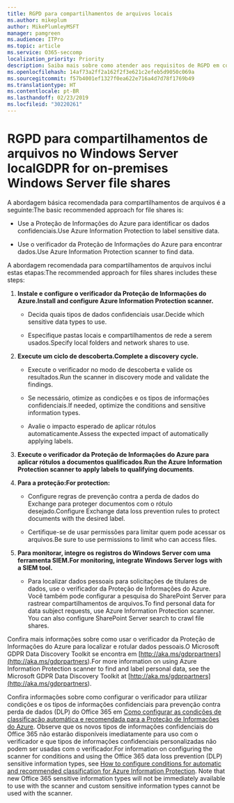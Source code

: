 ```yaml
---
title: RGPD para compartilhamentos de arquivos locais
ms.author: mikeplum
author: MikePlumleyMSFT
manager: pamgreen
ms.audience: ITPro
ms.topic: article
ms.service: O365-seccomp
localization_priority: Priority
description: Saiba mais sobre como atender aos requisitos de RGPD em compartilhamentos de arquivos no Windows Server local.
ms.openlocfilehash: 14af73a2ff2a162f2f3e621c2efeb5d9050c069a
ms.sourcegitcommit: f57b4001ef1327f0ea622e716a4d7d78f1769b49
ms.translationtype: HT
ms.contentlocale: pt-BR
ms.lasthandoff: 02/23/2019
ms.locfileid: "30220261"
---
```

# <a name="gdpr-for-on-premises-windows-server-file-shares"></a><span data-ttu-id="84b5e-103">RGPD para compartilhamentos de arquivos no Windows Server local</span><span class="sxs-lookup"><span data-stu-id="84b5e-103">GDPR for on-premises Windows Server file shares</span></span>

<span data-ttu-id="84b5e-104">A abordagem básica recomendada para compartilhamentos de arquivos é a seguinte:</span><span class="sxs-lookup"><span data-stu-id="84b5e-104">The basic recommended approach for file shares is:</span></span>

-   <span data-ttu-id="84b5e-105">Use a Proteção de Informações do Azure para identificar os dados confidenciais.</span><span class="sxs-lookup"><span data-stu-id="84b5e-105">Use Azure Information Protection to label sensitive data.</span></span>

-   <span data-ttu-id="84b5e-106">Use o verificador da Proteção de Informações do Azure para encontrar dados.</span><span class="sxs-lookup"><span data-stu-id="84b5e-106">Use Azure Information Protection scanner to find data.</span></span>

<span data-ttu-id="84b5e-107">A abordagem recomendada para compartilhamentos de arquivos inclui estas etapas:</span><span class="sxs-lookup"><span data-stu-id="84b5e-107">The recommended approach for files shares includes these steps:</span></span>

1.  <span data-ttu-id="84b5e-108">**Instale e configure o verificador da Proteção de Informações do Azure.**</span><span class="sxs-lookup"><span data-stu-id="84b5e-108">**Install and configure Azure Information Protection scanner.**</span></span>

    -   <span data-ttu-id="84b5e-109">Decida quais tipos de dados confidenciais usar.</span><span class="sxs-lookup"><span data-stu-id="84b5e-109">Decide which sensitive data types to use.</span></span>

    -   <span data-ttu-id="84b5e-110">Especifique pastas locais e compartilhamentos de rede a serem usados.</span><span class="sxs-lookup"><span data-stu-id="84b5e-110">Specify local folders and network shares to use.</span></span>

2.  <span data-ttu-id="84b5e-111">**Execute um ciclo de descoberta.**</span><span class="sxs-lookup"><span data-stu-id="84b5e-111">**Complete a discovery cycle.**</span></span>

    -   <span data-ttu-id="84b5e-112">Execute o verificador no modo de descoberta e valide os resultados.</span><span class="sxs-lookup"><span data-stu-id="84b5e-112">Run the scanner in discovery mode and validate the findings.</span></span>

    -   <span data-ttu-id="84b5e-113">Se necessário, otimize as condições e os tipos de informações confidenciais.</span><span class="sxs-lookup"><span data-stu-id="84b5e-113">If needed, optimize the conditions and sensitive information types.</span></span>

    -   <span data-ttu-id="84b5e-114">Avalie o impacto esperado de aplicar rótulos automaticamente.</span><span class="sxs-lookup"><span data-stu-id="84b5e-114">Assess the expected impact of automatically applying labels.</span></span>

3.  <span data-ttu-id="84b5e-115">**Execute o verificador da Proteção de Informações do Azure para aplicar rótulos a documentos qualificados**.</span><span class="sxs-lookup"><span data-stu-id="84b5e-115">**Run the Azure Information Protection scanner to apply labels to qualifying documents**.</span></span>

4.  <span data-ttu-id="84b5e-116">**Para a proteção:**</span><span class="sxs-lookup"><span data-stu-id="84b5e-116">**For protection:**</span></span>

    -   <span data-ttu-id="84b5e-117">Configure regras de prevenção contra a perda de dados do Exchange para proteger documentos com o rótulo desejado.</span><span class="sxs-lookup"><span data-stu-id="84b5e-117">Configure Exchange data loss prevention rules to protect documents with the desired label.</span></span>

    -   <span data-ttu-id="84b5e-118">Certifique-se de usar permissões para limitar quem pode acessar os arquivos.</span><span class="sxs-lookup"><span data-stu-id="84b5e-118">Be sure to use permissions to limit who can access files.</span></span>

5.  <span data-ttu-id="84b5e-119">**Para monitorar, integre os registros do Windows Server com uma ferramenta SIEM.**</span><span class="sxs-lookup"><span data-stu-id="84b5e-119">**For monitoring, integrate Windows Server logs with a SIEM tool.**</span></span>

    -   <span data-ttu-id="84b5e-p101">Para localizar dados pessoais para solicitações de titulares de dados, use o verificador da Proteção de Informações do Azure. Você também pode configurar a pesquisa do SharePoint Server para rastrear compartilhamentos de arquivos.</span><span class="sxs-lookup"><span data-stu-id="84b5e-p101">To find personal data for data subject requests, use Azure Information Protection scanner. You can also configure SharePoint Server search to crawl file shares.</span></span>

<span data-ttu-id="84b5e-122">Confira mais informações sobre como usar o verificador da Proteção de Informações do Azure para localizar e rotular dados pessoais.O Microsoft GDPR Data Discovery Toolkit se encontra em [http://aka.ms/gdprpartners](<http://aka.ms/gdprpartners>).</span><span class="sxs-lookup"><span data-stu-id="84b5e-122">For more information on using Azure Information Protection scanner to find and label personal data, see the Microsoft GDPR Data Discovery Toolkit at [http://aka.ms/gdprpartners](<http://aka.ms/gdprpartners>).</span></span>

<span data-ttu-id="84b5e-p102">Confira informações sobre como configurar o verificador para utilizar condições e os tipos de informações confidenciais para prevenção contra perda de dados (DLP) do Office 365 em [Como configurar as condições de classificação automática e recomendada para a Proteção de Informações do Azure](https://docs.microsoft.com/pt-BR/information-protection/deploy-use/configure-policy-classification). Observe que os novos tipos de informações confidenciais do Office 365 não estarão disponíveis imediatamente para uso com o verificador e que tipos de informações confidenciais personalizadas não podem ser usadas com o verificador.</span><span class="sxs-lookup"><span data-stu-id="84b5e-p102">For information on configuring the scanner for conditions and using the Office 365 data loss prevention (DLP) sensitive information types, see [How to configure conditions for automatic and recommended classification for Azure Information Protection](https://docs.microsoft.com/pt-BR/information-protection/deploy-use/configure-policy-classification). Note that new Office 365 sensitive information types will not be immediately available to use with the scanner and custom sensitive information types cannot be used with the scanner.</span></span>
